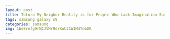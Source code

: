 ```yaml
---
layout: post
title: Totoro My Neigbor Reality is for People Who Lack Imagination Samsung Galaxy S9 Case
tags: samsung galaxy s9
categories: samsung
img: 1beErnfg9rNCJVHr9drKoU2CW1MdYnbDR
---
```

